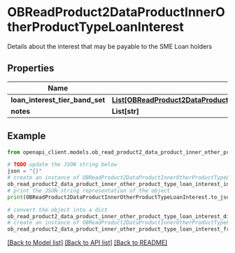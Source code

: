 # OBReadProduct2DataProductInnerOtherProductTypeLoanInterest

Details about the interest that may be payable to the SME Loan holders

## Properties

Name | Type | Description | Notes
------------ | ------------- | ------------- | -------------
**loan_interest_tier_band_set** | [**List[OBReadProduct2DataProductInnerOtherProductTypeLoanInterestLoanInterestTierBandSetInner]**](OBReadProduct2DataProductInnerOtherProductTypeLoanInterestLoanInterestTierBandSetInner.md) |  | 
**notes** | **List[str]** |  | [optional] 

## Example

```python
from openapi_client.models.ob_read_product2_data_product_inner_other_product_type_loan_interest import OBReadProduct2DataProductInnerOtherProductTypeLoanInterest

# TODO update the JSON string below
json = "{}"
# create an instance of OBReadProduct2DataProductInnerOtherProductTypeLoanInterest from a JSON string
ob_read_product2_data_product_inner_other_product_type_loan_interest_instance = OBReadProduct2DataProductInnerOtherProductTypeLoanInterest.from_json(json)
# print the JSON string representation of the object
print(OBReadProduct2DataProductInnerOtherProductTypeLoanInterest.to_json())

# convert the object into a dict
ob_read_product2_data_product_inner_other_product_type_loan_interest_dict = ob_read_product2_data_product_inner_other_product_type_loan_interest_instance.to_dict()
# create an instance of OBReadProduct2DataProductInnerOtherProductTypeLoanInterest from a dict
ob_read_product2_data_product_inner_other_product_type_loan_interest_from_dict = OBReadProduct2DataProductInnerOtherProductTypeLoanInterest.from_dict(ob_read_product2_data_product_inner_other_product_type_loan_interest_dict)
```
[[Back to Model list]](../README.md#documentation-for-models) [[Back to API list]](../README.md#documentation-for-api-endpoints) [[Back to README]](../README.md)



